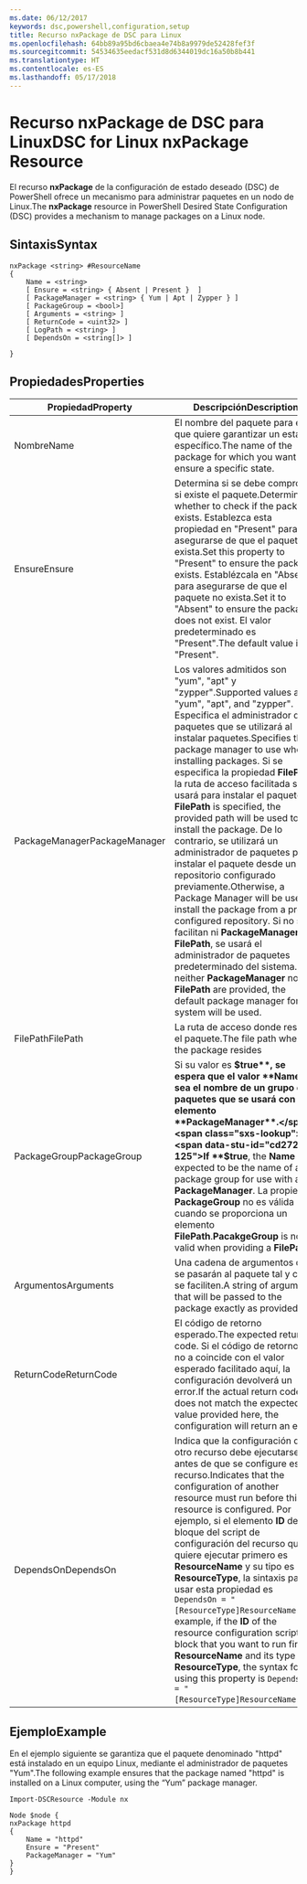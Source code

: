 ```yaml
---
ms.date: 06/12/2017
keywords: dsc,powershell,configuration,setup
title: Recurso nxPackage de DSC para Linux
ms.openlocfilehash: 64bb89a95bd6cbaea4e74b8a9979de52428fef3f
ms.sourcegitcommit: 54534635eedacf531d8d6344019dc16a50b8b441
ms.translationtype: HT
ms.contentlocale: es-ES
ms.lasthandoff: 05/17/2018
---
```

# <a name="dsc-for-linux-nxpackage-resource"></a><span data-ttu-id="cd272-103">Recurso nxPackage de DSC para Linux</span><span class="sxs-lookup"><span data-stu-id="cd272-103">DSC for Linux nxPackage Resource</span></span>

<span data-ttu-id="cd272-104">El recurso **nxPackage** de la configuración de estado deseado (DSC) de PowerShell ofrece un mecanismo para administrar paquetes en un nodo de Linux.</span><span class="sxs-lookup"><span data-stu-id="cd272-104">The **nxPackage** resource in PowerShell Desired State Configuration (DSC) provides a mechanism to manage packages on a Linux node.</span></span>

## <a name="syntax"></a><span data-ttu-id="cd272-105">Sintaxis</span><span class="sxs-lookup"><span data-stu-id="cd272-105">Syntax</span></span>

```
nxPackage <string> #ResourceName
{
    Name = <string>
    [ Ensure = <string> { Absent | Present }  ]
    [ PackageManager = <string> { Yum | Apt | Zypper } ]
    [ PackageGroup = <bool>]
    [ Arguments = <string> ]
    [ ReturnCode = <uint32> ]
    [ LogPath = <string> ]
    [ DependsOn = <string[]> ]

}
```

## <a name="properties"></a><span data-ttu-id="cd272-106">Propiedades</span><span class="sxs-lookup"><span data-stu-id="cd272-106">Properties</span></span>

|  <span data-ttu-id="cd272-107">Propiedad</span><span class="sxs-lookup"><span data-stu-id="cd272-107">Property</span></span> |  <span data-ttu-id="cd272-108">Descripción</span><span class="sxs-lookup"><span data-stu-id="cd272-108">Description</span></span> |
|---|---|
| <span data-ttu-id="cd272-109">Nombre</span><span class="sxs-lookup"><span data-stu-id="cd272-109">Name</span></span>| <span data-ttu-id="cd272-110">El nombre del paquete para el que quiere garantizar un estado específico.</span><span class="sxs-lookup"><span data-stu-id="cd272-110">The name of the package for which you want to ensure a specific state.</span></span>|
| <span data-ttu-id="cd272-111">Ensure</span><span class="sxs-lookup"><span data-stu-id="cd272-111">Ensure</span></span>| <span data-ttu-id="cd272-112">Determina si se debe comprobar si existe el paquete.</span><span class="sxs-lookup"><span data-stu-id="cd272-112">Determines whether to check if the package exists.</span></span> <span data-ttu-id="cd272-113">Establezca esta propiedad en "Present" para asegurarse de que el paquete exista.</span><span class="sxs-lookup"><span data-stu-id="cd272-113">Set this property to "Present" to ensure the package exists.</span></span> <span data-ttu-id="cd272-114">Establézcala en "Absent" para asegurarse de que el paquete no exista.</span><span class="sxs-lookup"><span data-stu-id="cd272-114">Set it to "Absent" to ensure the package does not exist.</span></span> <span data-ttu-id="cd272-115">El valor predeterminado es "Present".</span><span class="sxs-lookup"><span data-stu-id="cd272-115">The default value is "Present".</span></span>|
| <span data-ttu-id="cd272-116">PackageManager</span><span class="sxs-lookup"><span data-stu-id="cd272-116">PackageManager</span></span>| <span data-ttu-id="cd272-117">Los valores admitidos son "yum", "apt" y "zypper".</span><span class="sxs-lookup"><span data-stu-id="cd272-117">Supported values are "yum", "apt", and "zypper".</span></span> <span data-ttu-id="cd272-118">Especifica el administrador de paquetes que se utilizará al instalar paquetes.</span><span class="sxs-lookup"><span data-stu-id="cd272-118">Specifies the package manager to use when installing packages.</span></span> <span data-ttu-id="cd272-119">Si se especifica la propiedad **FilePath**, la ruta de acceso facilitada se usará para instalar el paquete.</span><span class="sxs-lookup"><span data-stu-id="cd272-119">If **FilePath** is specified, the provided path will be used to install the package.</span></span> <span data-ttu-id="cd272-120">De lo contrario, se utilizará un administrador de paquetes para instalar el paquete desde un repositorio configurado previamente.</span><span class="sxs-lookup"><span data-stu-id="cd272-120">Otherwise, a Package Manager will be used to install the package from a pre-configured repository.</span></span> <span data-ttu-id="cd272-121">Si no se facilitan ni **PackageManager** ni **FilePath**, se usará el administrador de paquetes predeterminado del sistema.</span><span class="sxs-lookup"><span data-stu-id="cd272-121">If neither **PackageManager** nor **FilePath** are provided, the default package manager for the system will be used.</span></span>|
| <span data-ttu-id="cd272-122">FilePath</span><span class="sxs-lookup"><span data-stu-id="cd272-122">FilePath</span></span>| <span data-ttu-id="cd272-123">La ruta de acceso donde reside el paquete.</span><span class="sxs-lookup"><span data-stu-id="cd272-123">The file path where the package resides</span></span>|
| <span data-ttu-id="cd272-124">PackageGroup</span><span class="sxs-lookup"><span data-stu-id="cd272-124">PackageGroup</span></span>| <span data-ttu-id="cd272-125">Si su valor es **$true**, se espera que el valor **Name** sea el nombre de un grupo de paquetes que se usará con un elemento **PackageManager**.</span><span class="sxs-lookup"><span data-stu-id="cd272-125">If **$true**, the **Name** is expected to be the name of a package group for use with a **PackageManager**.</span></span> <span data-ttu-id="cd272-126">La propiedad **PackageGroup** no es válida cuando se proporciona un elemento **FilePath**.</span><span class="sxs-lookup"><span data-stu-id="cd272-126">**PacakgeGroup** is not valid when providing a **FilePath**.</span></span>|
| <span data-ttu-id="cd272-127">Argumentos</span><span class="sxs-lookup"><span data-stu-id="cd272-127">Arguments</span></span>| <span data-ttu-id="cd272-128">Una cadena de argumentos que se pasarán al paquete tal y como se faciliten.</span><span class="sxs-lookup"><span data-stu-id="cd272-128">A string of arguments that will be passed to the package exactly as provided.</span></span>|
| <span data-ttu-id="cd272-129">ReturnCode</span><span class="sxs-lookup"><span data-stu-id="cd272-129">ReturnCode</span></span>| <span data-ttu-id="cd272-130">El código de retorno esperado.</span><span class="sxs-lookup"><span data-stu-id="cd272-130">The expected return code.</span></span> <span data-ttu-id="cd272-131">Si el código de retorno real no a coincide con el valor esperado facilitado aquí, la configuración devolverá un error.</span><span class="sxs-lookup"><span data-stu-id="cd272-131">If the actual return code does not match the expected value provided here, the configuration will return an error.</span></span>|
| <span data-ttu-id="cd272-132">DependsOn</span><span class="sxs-lookup"><span data-stu-id="cd272-132">DependsOn</span></span> | <span data-ttu-id="cd272-133">Indica que la configuración de otro recurso debe ejecutarse antes de que se configure este recurso.</span><span class="sxs-lookup"><span data-stu-id="cd272-133">Indicates that the configuration of another resource must run before this resource is configured.</span></span> <span data-ttu-id="cd272-134">Por ejemplo, si el elemento **ID** del bloque del script de configuración del recurso que quiere ejecutar primero es **ResourceName** y su tipo es **ResourceType**, la sintaxis para usar esta propiedad es `DependsOn = "[ResourceType]ResourceName"`.</span><span class="sxs-lookup"><span data-stu-id="cd272-134">For example, if the **ID** of the resource configuration script block that you want to run first is **ResourceName** and its type is **ResourceType**, the syntax for using this property is `DependsOn = "[ResourceType]ResourceName"`.</span></span>|

## <a name="example"></a><span data-ttu-id="cd272-135">Ejemplo</span><span class="sxs-lookup"><span data-stu-id="cd272-135">Example</span></span>

<span data-ttu-id="cd272-136">En el ejemplo siguiente se garantiza que el paquete denominado "httpd" está instalado en un equipo Linux, mediante el administrador de paquetes "Yum".</span><span class="sxs-lookup"><span data-stu-id="cd272-136">The following example ensures that the package named "httpd" is installed on a Linux computer, using the “Yum” package manager.</span></span>

```
Import-DSCResource -Module nx

Node $node {
nxPackage httpd
{
    Name = "httpd"
    Ensure = "Present"
    PackageManager = "Yum"
}
}
```